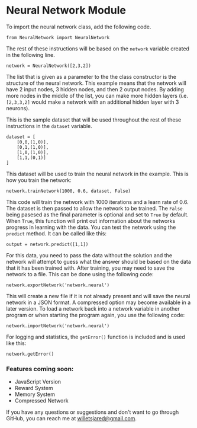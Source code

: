 # Neural Network Module

To import the neural network class, add the following code.

```from NeuralNetwork import NeuralNetwork```

The rest of these instructions will be based on the `network` variable created in the following line.

```network = NeuralNetwork([2,3,2])```

The list that is given as a parameter to the the class constructor is the structure of the neural network. This example means that the network will have 2 input nodes, 3 hidden nodes, and then 2 output nodes. By adding more nodes in the middle of the list, you can make more hidden layers (i.e. `[2,3,3,2]` would make a network with an additional hidden layer with 3 neurons). 

This is the sample dataset that will be used throughout the rest of these instructions in the `dataset` variable.

```
dataset = [
    [0,0,(1,0)],
    [0,1,(1,0)],
    [1,0,(1,0)],
    [1,1,(0,1)]
]
```

This dataset will be used to train the neural network in the example. This is how you train the network:

`network.trainNetwork(1000, 0.6, dataset, False)`

This code will train the network with 1000 iterations and a learn rate of 0.6. The dataset is then passed to allow the network to be trained. The `False` being pasesed as the final parameter is optional and set to `True` by default. When `True`, this function will print out information about the networks progress in learning with the data. You can test the network using the `predict` method. It can be called like this:

`output = network.predict([1,1])`

For this data, you need to pass the data without the solution and the network will attempt to guess what the answer should be based on the data that it has been trained with. After training, you may need to save the network to a file. This can be done using the following code:

`network.exportNetwork('network.neural')`

This will create a new file if it is not already present and will save the neural network in a JSON format. A compressed option may become available in a later version. To load a network back into a network variable in another program or when starting the program again, you use the following code:

`network.importNetwork('network.neural')`

For logging and statistics, the `getError()` function is included and is used like this:

`network.getError()`

### Features coming soon:

- JavaScript Version
- Reward System
- Memory System
- Compressed Network


If you have any questions or suggestions and don't want to go through GitHub, you can reach me at willetsjared@gmail.com.